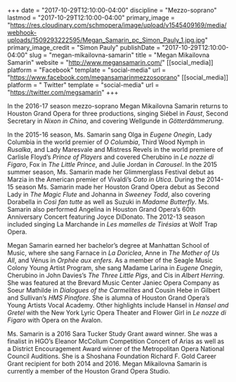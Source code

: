 +++
date = "2017-10-29T12:10:00-04:00"
discipline = "Mezzo-soprano"
lastmod = "2017-10-29T12:10:00-04:00"
primary_image = "https://res.cloudinary.com/schmopera/image/upload/v1545409169/media/webhook-uploads/1509293222595/Megan_Samarin_pc_Simon_Pauly_1.jpg.jpg"
primary_image_credit = "Simon Pauly"
publishDate = "2017-10-29T12:10:00-04:00"
slug = "megan-mikailovna-samarin"
title = "Megan Mikailovna Samarin"
website = "http://www.megansamarin.com/"
[[social_media]]
platform = "Facebook"
template = "social-media"
url = "https://www.facebook.com/megansamarinmezzosoprano"
[[social_media]]
platform = " Twitter"
template = "social-media"
url = "https://twitter.com/megsamarin"
+++

In the 2016-17 season mezzo-soprano Megan Mikailovna Samarin returns to Houston Grand Opera for three productions, singing Siébel in *Faust*, Second Secretary in *Nixon in China*, and covering Wellgunde in *Götterdämmerung*. 

In the 2015-16 season, Ms. Samarin sang Olga in *Eugene Onegin*, Lady Columbia in the world premier of *O Columbia*, Third Wood Nymph in *Rusalka*, and Lady Maresvale and Mistress Revels in the world premiere of Carlisle Floyd’s *Prince of Players* and covered Cherubino in *Le nozze di Figaro*, Fox in *The Little Prince*, and Julie Jordan in *Carousel*. In the 2015 summer season, Ms. Samarin made her Glimmerglass Festival debut as Marzia in the American premier of Vivaldi’s *Cato in Utica*. During the 2014-15 season Ms. Samarin made her Houston Grand Opera debut as Second Lady in *The Magic Flute* and Johanna in *Sweeney Todd*, also covering Dorabella in *Così fan tutte* as well as Suzuki in *Madame Butterfly*. Ms. Samarin also performed Angelina in Houston Grand Opera’s 60th Anniversary Concert featuring Joyce DiDonato. The 2012-13 season included singing La Marchande in *Les mamelles de Tirésias* at Wolf Trap Opera. 

Megan Samarin earned her bachelor’s degree at Manhattan School of Music, where she sang Farnace in *La Doriclea*, Anne in *The Mother of Us All*, and Vénus in *Orphée aux enfers*. As a member of the Seagle Music Colony Young Artist Program, she sang Madame Larina in *Eugene Onegin*, Cherubino in John Davies’s *The Three Little Pigs*, and Cis in *Albert Herring*. She was featured at the Brevard Music Center Janiec Opera Company as Soeur Mathilde in *Dialogues of the Carmelites* and Cousin Hebe in Gilbert and Sullivan’s *HMS Pinafore*. She is alumna of Houston Grand Opera’s Young Artists Vocal Academy. Other highlights include Hansel in *Hansel and Gretel* with the New York Lyric Opera Theater and Flower Girl in *Le nozze di Figaro* with Opera on the Avalon. 

Ms. Samarin is a 2016 Sara Tucker Study Grant award winner. She was a finalist in HGO’s Eleanor McCollum Competition Concert of Arias as well as a District Encouragement Award winner of the Metropolitan Opera National Council Auditions. She is a Shoshana Foundation Richard F. Gold Career Grant recipient for both 2014 and 2016. Megan Mikailovna Samarin is currently a member of the Houston Grand Opera Studio.
